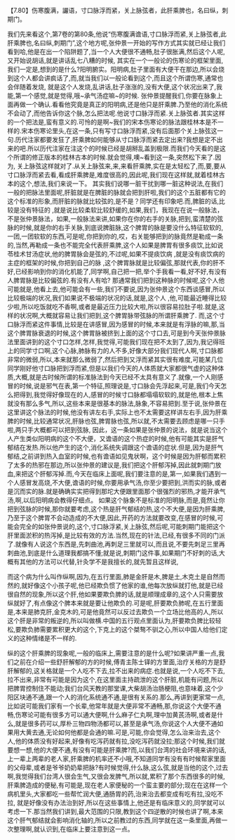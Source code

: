 【7.80】伤寒腹满，讝语，寸口脉浮而紧，关上脉弦者，此肝乘脾也，名曰纵，刺期门。

我们先来看这个,第7卷的第80条,他说“伤寒腹满谵语,寸口脉浮而紧,关上脉弦者,此肝乘脾也,名曰纵,刺期门”,这个地方呢,张仲景一开始的写作方式其实就已经让我们看到哈,他是在出一个陷阱题了,当一个人大便很不通畅,肚子很胀满,然后这个人呢,又开始说胡话,就是讲话乱七八糟的时候, 其实在一个一般论的伤寒论的框架里面,我们一定是,想到的是什么?阳明腑实。阳明病,肚子里面有大便干在那边,所以会烧到这个人都会讲疯话了,而,就当我们以一般论看到这个,而且这个所谓伤寒,通常也会伴随着发烧, 就是这个人发烧,乱讲话,肚子涨涨的,没有大便,这个状况出来了,我能,第一个感觉,就是觉得,哦~承气汤症嘛~的时候.
张仲景提醒我们,你要在脉象上面再做一个确认.看看他究竟是真正的阳明病,还是他只是肝乘脾.乃至他的消化系统不会动了,而他告诉你这个脉,怎么把法呢.他说寸口脉浮而紧.关上脉弦者.其实这样的一个把法是,蛮有意义的.可怜的是啊~我们的宋本伤寒论的脉法跟桂林本是不一样的.宋本伤寒论里头,在这一条,只有写寸口脉浮而紧,没有后面那个关上脉弦这一句.历代注家都要发狂了,肝乘脾如何能够从寸口脉浮而紧去定出来?我想是定不出来的吧.所以历代注家在注这个的时候已经是胡掰乱盖到极限.而我们今天看的是这个所谓的修正版本的桂林古本的时候.就会觉得,噢~看到这一条,突然松下来了.因为, 关上脉弦这样就对了.从关上脉弦来,来,来看肝乘脾,实在是太轻松了,而,要,要从寸口脉浮而紧去看,看成肝乘脾是,难度很高的,因此呢,我们现在这样就,就着桂林古本的这个,想法,我们来说一下。
其实我们说哪一脏干扰到哪一脏这种说法,在我们一般的把脉法里面呢,肝脏就是在脾脏的脉就会把到肝啦,我们的这个五脏都有它的这个标准的形象,而肝脏的脉就比较弦的,是不是？同学还有印象吧.而,脾脏的话,比较是没有特征的 ,就是说比较柔软比较舒缓的,如果,我们，我现在在说一般脉法，不是张仲景脉法，如果,一般脉法来讲,如果你在你的右手的关脉,把到,蛮清楚的弦脉的时候,就是你的右手关脉,到底说脾脏脉,这个脾胃的脉是要没什么特征软软的,一团,一团软软的东西,可是呢,你把到你的,哎，右关能够把到的脉竟然是勒成一条的,当然,再勒成一条也不能完全代表肝乘脾,这个人如果是脾胃有很多痰饮,比如说苓桂术甘汤症状,他的脾胃脉会是弦的,不过呢,如果不提痰饮病 ,就是没有痰饮病的主症的框架的时候,你把到自己的脉 ,这个脾胃脉就是比较偏弦,那就代表,你的肝不好,已经影响到你的消化机能了,同学啊,自己把一把,举个手我看一看,好不好,有没有人脾胃脉是比较偏弦的.有没有人有哈?
那通常我们把到这种脉的时候呢,这个人他可能就是,他看上去,他可能会有一些,我们不要说,因为张仲景这个东西谈感冒,所以比较极端的状况,我们如果说不极端的状况的话,就是,这个人 ,他,可能最近睡得比较少啦,所以吃饭就吃不香啊,或者是最近压力比较大啦,所以很容易拉肚子啦.就是,这样的状况啊,大概就容易让我们把到,这个脾胃脉带弦脉的所谓肝乘脾了.
而,这个寸口脉浮而紧这件事情,比较是在讲感冒,因为感冒的时候,本来就是有浮脉的嘛,那,当这个脾胃脉衰退的时候,这个脾胃脉被挤到上面的这个寸口去,可是到今天张仲景脉法里面讲到的这个寸口怎样,怎样,我觉得,可能我们现在把不太到了,因为,我记得班上的同学寸口啊,这个心脉,肺脉有力的人不多,好像大部分我们现代人啊,寸口脉都非常的微弱,所以,本来就那么微弱了,然后把到又浮而紧其实很有难度,可能某几位同学刚好他寸口脉把到浮而紧,但是以我们今天的人体质就大家都很气虚的这种体质,大概,就是古时候所谓的标准脉法到今天已经不太具有意义了.就像,一个人刚感冒的时候,说是邪气在表,第一个特征,照理说是,寸口脉会先浮起来,可是,我们今天怎么把得到,我觉得好像现在的人,感冒的时候寸口脉都塌塌软软的,就是他,根本上焦就没有那么多气,所以,这些本来是很基本的脉法,脉象,不容易把到.至于说,张仲景在这里讲这个脉法的时候,他没有讲左右手,实际上也不太需要这样讲左右手,因为肝乘脾的时候,比较通常状况,肝脉也弦,脾胃脉也弦,所以就,不太需要去顾虑是哪一只手啦,两只手大概都可以把到弦脉,
因此，这一条如果是张仲景的说法，就是说当这个人产生类似阳明病的这个不大便，又谵语的这个热症的时候,他有可能其实是肝气郁结在发热.所以他产生的这个,消化系统失调跟这个谵语的症状.但是,因为是肝气郁结,之前讲到热入血室的时候,也有谵语如见鬼状啊，这个时候是因为肝郁而累积了太多的热邪在那边,所以张仲景的建议是,我们把这个肝郁泻掉,因此就刺期门放血,来把这个肝郁泻掉.而,今天在临床上面呢,我们要注意的是,第一,如果我们遇到一个人感冒发高烧,不大便,谵语的时候,你要用承气汤,你至少要把到,洪而实的脉,或者是沉而实的脉.就是确确实实把得到那坨大便跟里面那个很强烈的邪热,才能开承气汤,啊,以后阳明病会教得仔细点。
如果这个脉象不是标准的阳明脉,而是,竟然让你把到弦脉的时候,那你就要考虑,这个热是肝气郁结的热,这个不大便,是因为肝乘脾,乃至于这个脾胃不会动造成的不大便,因此,开药的方法就要改变,在感冒的时候,可能会完全的如张仲景说的,这个,寸口脉浮紧,关上脉弦,然后呢,可能刺期门能把这个肝里面淤积的热泻掉,是比较有效的方法.当然,现在的针法,已经,有很多不同的门派了.就像有人说这个东西是,先刺曲池,再刺足三里就可以,而且说,不要先刺足三里再刺曲池,到底是什么道理我都搞不懂;就是说,刺期门这件事,如果期门不好刺的话,大概有其他的方法可以代替,针灸学不是我擅长的,就先暂且这样说,

而这个病为什么叫作纵啊,因为,在五行里面,肺是金肝是木,脾是土,木克土是自然而然的,就好像这个小孩子呢,他已经欺负惯了他家的谁,他每次放纵就打他,就是已经很自然的现象,所以这个肝,他如果要欺负脾的话,就是顺理成章的,这个人只需要放纵就好了,有点像这个脾本来就是要让他欺负的.可是呢,肝要欺负肺呢,在五行里面是,本来是肺克肝,金克木的,可是他竟然可以反过去欺负一个立场比他高的人,所以这个肝是非常的叛逆的,所以叫做横.中国的五行观点里面认为,肝要欺负脾比较轻松,要欺负肺需要累积更大的这个,下克上的这个桀骜不驯之心,所以中国人给他们定义的这种情绪是不一样的.

纵的这个肝乘脾的现象呢,一般的临床上,需要注意的是什么呢?如果讲严重一点,我们之前在介绍一些舒肝解郁的方的时候,傅青主陈士铎的方里面,治疗关格的方是舒肝解郁的,这关格就是一个人吃不下去,拉不出来的病症.也就是说,一个人吃不下去,拉不出来,非常有可能是因为这个,在这里面主持疏泄的这个肝脏,机能有问题,所以把脾胃控制住不能动;我们台风天教的那堂课,大柴胡汤治肠梗阻,也意味着,这个少阳区块通不通,跟一个人的消化系统通不通,是很有关系的.那么,再讲到更家常一点,比如说可能我们家有一个长辈,他常年就是大便非常不通畅,那,你说这个大便不通畅,伤寒论可能有很多方可以通大便啊,什么麻子仁丸啊,理中加黄芪汤啊,或者是什么,就是很多药可以,厚朴三物四物汤都可以,甚至是承气汤,你说这个人大便不通如果用大黄去通,无论如何他都是会通的嘛.可是,可能,你会觉得,怎么治来治去,这个人,他的体质没有好起来,好像有吃泻药就有拉,没吃泻药就没拉;那这个时候,我们就要想一想,他的大便不通,有没有可能是肝乘脾?而,以我们台湾的社会环境来讲的话,上一辈上两辈的老人家,肝乘脾的机率还不小哦,不知道同学有没有有时候帮家里面的父母辈,或者是爷爷奶奶辈把脉?有时候觉得,什么脉,这么弦,就是当他的这个,过去啊,我觉得我们台湾人很会生气,又很会发脾气,所以就,累积了那个东西很多的时候,肝乘脾造成的便秘,有可能是,现在老人家便秘的一个蛮主要的部分;现在在这样一个病机里头,大家都吃一些帮忙润大便,通肠胃的药,治来治去都变成有吃有拉,没吃不拉, 就是好像没有办法治到好,所以在这些事情上,他还是有临床意义的,同学就可以考虑一下.那当然我们讲到,最大范围的只限,教到这个四逆散的时候也讲了啊,本来这个肝气郁结就会影响消化轴的,所以之前教过的东西,同学就在这一条里面,再做一次整理啊,就认识到,在临床上要注意到这一点。
